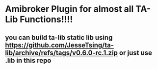 # Amibroker Plugin for almost all TA-Lib Functions!!!!

## you can build ta-lib static lib using https://github.com/JesseTsing/ta-lib/archive/refs/tags/v0.6.0-rc.1.zip or just use .lib in this repo

